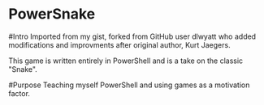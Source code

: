 # PowerSnake

#Intro
Imported from my gist, forked from GitHub user dlwyatt who added modifications and improvments after original author, Kurt Jaegers.

This game is written entirely in PowerShell and is a take on the classic "Snake".

#Purpose
Teaching myself PowerShell and using games as a motivation factor.
